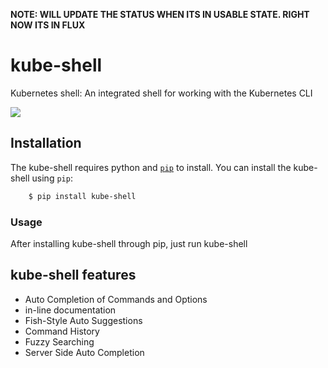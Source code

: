 
**NOTE: WILL UPDATE THE STATUS WHEN ITS IN USABLE STATE. RIGHT NOW ITS IN FLUX**

# kube-shell

Kubernetes shell: An integrated shell for working with the Kubernetes CLI

![](http://i.imgur.com/bAWZt4c.gif)

## Installation

The kube-shell requires python and [`pip`](https://pypi.python.org/pypi/pip) to install. You can install the kube-shell using `pip`:
``` bash
    $ pip install kube-shell
```
### Usage

After installing kube-shell through pip, just run kube-shell

## kube-shell features

- Auto Completion of Commands and Options
- in-line documentation
- Fish-Style Auto Suggestions
- Command History
- Fuzzy Searching
- Server Side Auto Completion
